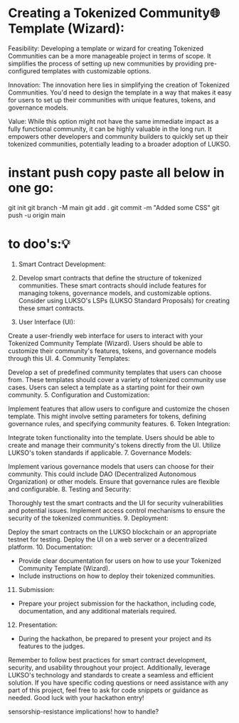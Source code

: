 # Creating a Tokenized Community🌐 Template (Wizard):

Feasibility: Developing a template or wizard for creating Tokenized Communities can be a more manageable project in terms of scope. It simplifies the process of setting up new communities by providing pre-configured templates with customizable options.

Innovation: The innovation here lies in simplifying the creation of Tokenized Communities. You'd need to design the template in a way that makes it easy for users to set up their communities with unique features, tokens, and governance models.

Value: While this option might not have the same immediate impact as a fully functional community, it can be highly valuable in the long run. It empowers other developers and community builders to quickly set up their tokenized communities, potentially leading to a broader adoption of LUKSO.

# instant push copy paste all below in one go:

git init
git branch -M main
git add .
git commit -m "Added some CSS"
git push -u origin main

# to doo's:💡

1. Smart Contract Development:

2. Develop smart contracts that define the structure of tokenized communities. These smart contracts should include features for managing tokens, governance models, and customizable options.
   Consider using LUKSO's LSPs (LUKSO Standard Proposals) for creating these smart contracts.
3. User Interface (UI):

Create a user-friendly web interface for users to interact with your Tokenized Community Template (Wizard).
Users should be able to customize their community's features, tokens, and governance models through this UI. 4. Community Templates:

Develop a set of predefined community templates that users can choose from. These templates should cover a variety of tokenized community use cases.
Users can select a template as a starting point for their own community. 5. Configuration and Customization:

Implement features that allow users to configure and customize the chosen template.
This might involve setting parameters for tokens, defining governance rules, and specifying community features. 6. Token Integration:

Integrate token functionality into the template. Users should be able to create and manage their community's tokens directly from the UI.
Utilize LUKSO's token standards if applicable. 7. Governance Models:

Implement various governance models that users can choose for their community. This could include DAO (Decentralized Autonomous Organization) or other models.
Ensure that governance rules are flexible and configurable. 8. Testing and Security:

Thoroughly test the smart contracts and the UI for security vulnerabilities and potential issues.
Implement access control mechanisms to ensure the security of the tokenized communities. 9. Deployment:

Deploy the smart contracts on the LUKSO blockchain or an appropriate testnet for testing.
Deploy the UI on a web server or a decentralized platform. 10. Documentation:

- Provide clear documentation for users on how to use your Tokenized Community Template (Wizard).
- Include instructions on how to deploy their tokenized communities.

11. Submission:

- Prepare your project submission for the hackathon, including code, documentation, and any additional materials required.

12. Presentation:

- During the hackathon, be prepared to present your project and its features to the judges.

Remember to follow best practices for smart contract development, security, and usability throughout your project. Additionally, leverage LUKSO's technology and standards to create a seamless and efficient solution. If you have specific coding questions or need assistance with any part of this project, feel free to ask for code snippets or guidance as needed. Good luck with your hackathon entry!

sensorship-resistance implications! how to handle?
